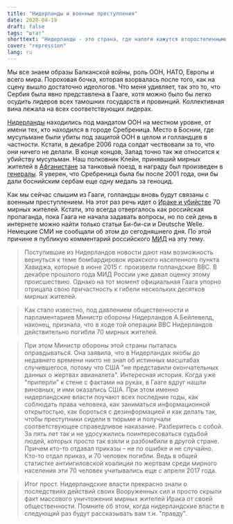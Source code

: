 ```yaml
---
title: "Нидерланды и военные преступления"
date: 2020-04-19
draft: false
tags: "штат"
shorttext: "Нидерланды - это страна, где налоги кажутся второстепенными, но их солдаты заметно участвуют в военных преступлениях."
cover: "repression"
lang: ru
---
```


Мы все знаем образы Балканской войны, роль ООН, НАТО, Европы и всего мира. Пороховая бочка, которая взорвалась после того, как на сцену вышло достаточно идеологов. Что меня удивляет, так это то, что Сербия была явно представлена в Гааге, хотя можно было бы легко осудить лидеров всех тамошних государств и провинций. Коллективная вина лежала на всех соответствующих лидерах.

[Нидерланды](https://www.theguardian.com/world/2019/jul/19/dutch-supreme-court-reduces-responsibility-for-srebrenica-massacre "Dutch court reduces state liability for Srebrenica massacre") находились под мандатом ООН на местном уровне, от имени тех, кто находился в городе Сребреница. Место в Боснии, где мусульмане были убиты под защитой ООН в целом и голландцев в частности. Кстати, в декабре 2006 года солдат чествовали за то, что они ничего не делали. В конце концов, Запад точно так же относится к убийству мусульман. Наш полковник Клейн, принявший мирных жителей в [Афганистане](https://www.tagesschau.de/ausland/tanklaster-bobardement-kundus-101.html "Die Schicksalsnacht von Kundus") за танковый поезд, в награду был произведен в [генералы](https://www.deutschlandradio.de/oberst-klein-wird-general.331.de.html?dram:article_id=217621 "Oberst Klein wird General"). Я уверен, что Сребреница была бы после 2001 года, они бы дали боснийским сербам еще одну медаль за геноцид.

Как мы сейчас слышим из Гааги, голландцы вновь будут связаны с военным преступлением. На этот раз речь идет о [Ираке и убийстве](https://www.bbc.com/news/world-europe-50286829 "Dutch air strike killed about 70 people in Iraq in 2015") 70 мирных жителей. Кстати, это всегда отвергалось как российская пропаганда, пока Гаага не начала задавать вопросы, но по сей день в интернете можно найти только статьи Би-би-си и Deutsche Welle. Немецкие СМИ не сообщали об этом до сегодняшнего дня. По этой причине я публикую комментарий российского [МИД](https://www.mid.ru/ru/press_service/spokesman/briefings/-/asset_publisher/D2wHaWMCU6Od/content/id/4094236?p_p_id=101_INSTANCE_D2wHaWMCU6Od&_101_INSTANCE_D2wHaWMCU6Od_languageId=ru_RU#8 "Брифинг официального представителя МИД России М.В.Захаровой, Москва, 2 апреля 2020 года") на эту тему.

> Поступившие из Нидерландов новости дают нам возможность вернуться к теме бомбардировок иракского населенного пункта Хавиджа, которые в июне 2015 г. произвели голландские ВВС. В декабре прошлого года МИД России уже давал оценку этому происшествию. Однако на тот момент официальная Гаага упорно отрицала свою причастность к гибели нескольких десятков мирных жителей.

> Как стало известно, под давлением общественности и парламентариев Министр обороны Нидерландов А.Бейлевелд, наконец, признала, что в ходе той операции ВВС Нидерландов действительно погибли 70 мирных жителей.

> При этом Министр обороны этой страны пыталась оправдываться. Она заявила, что в Нидерландах якобы до недавнего времени никто не знал об истинных масштабах случившегося, потому что США "не представили окончательных данных о жертвах авианалета". Интересная история. Когда уже "приперли" к стене с фактами на руках, в Гааге вдруг нашли виновных, и ими оказались США. При этом именно нидерландские власти поучают всех последние годы, как соблюдать права человека, как заниматься информационной открытостью, как бороться с дезинформацией и как делать так, чтобы преступники сидели в тюрьме и получали соответствующее справедливое наказание. Разберитесь с собой. За пять лет так и не удосужились поинтересоваться судьбой людей, которых просто так взяли и разбомбили в другой стране. Причем кто-то отдавал приказы – не по ошибке и не случайно. Кто-то отдал приказ, и 70 человек погибли. Ведь в общей статистке антиигиловской коалиции по жертвам среди мирного населения эти 70 человек учитывались еще с апреля 2017 года.

> Итог прост. Нидерландские власти прекрасно знали о последствиях действий своих Вооруженных сил и просто скрыли факт массового уничтожения мирных жителей Ирака от своей общественности. Помните об этом, когда нидерландские власти в следующий раз будут рассказывать вам т.н. "правду".
